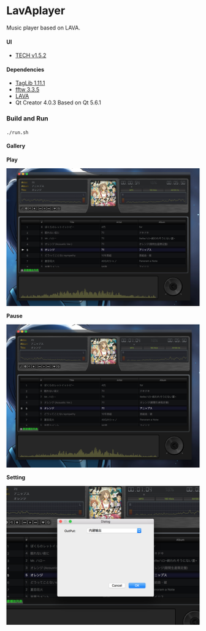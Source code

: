 # LavAplayer
Music player based on LAVA.

#### UI

- [TECH v1.5.2](http://br3tt.deviantart.com/art/TECH-v1-5-2-162724968)

#### Dependencies

- [TagLib 1.11.1](http://taglib.org/)
- [fftw 3.3.5](http://www.fftw.org/)
- [LAVA](https://github.com/MarcoQin/LAVA)
- Qt Creator 4.0.3 Based on Qt 5.6.1


### Build and Run

`./run.sh`

#### Gallery

**Play**

![play](/gallery/play.png "play")

**Pause**

![pause](/gallery/pause.png "pause")

**Setting**

![setting](/gallery/setting.png "setting")
